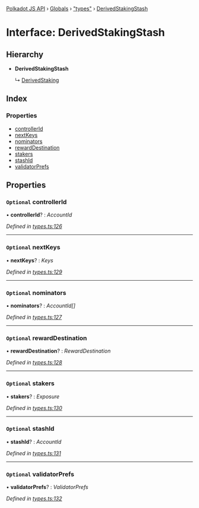 [Polkadot JS API](../README.md) › [Globals](../globals.md) › ["types"](../modules/_types_.md) › [DerivedStakingStash](_types_.derivedstakingstash.md)

# Interface: DerivedStakingStash

## Hierarchy

* **DerivedStakingStash**

  ↳ [DerivedStaking](_types_.derivedstaking.md)

## Index

### Properties

* [controllerId](_types_.derivedstakingstash.md#optional-controllerid)
* [nextKeys](_types_.derivedstakingstash.md#optional-nextkeys)
* [nominators](_types_.derivedstakingstash.md#optional-nominators)
* [rewardDestination](_types_.derivedstakingstash.md#optional-rewarddestination)
* [stakers](_types_.derivedstakingstash.md#optional-stakers)
* [stashId](_types_.derivedstakingstash.md#optional-stashid)
* [validatorPrefs](_types_.derivedstakingstash.md#optional-validatorprefs)

## Properties

### `Optional` controllerId

• **controllerId**? : *AccountId*

*Defined in [types.ts:126](https://github.com/polkadot-js/api/blob/ed4af1d04b/packages/api-derive/src/types.ts#L126)*

___

### `Optional` nextKeys

• **nextKeys**? : *Keys*

*Defined in [types.ts:129](https://github.com/polkadot-js/api/blob/ed4af1d04b/packages/api-derive/src/types.ts#L129)*

___

### `Optional` nominators

• **nominators**? : *AccountId[]*

*Defined in [types.ts:127](https://github.com/polkadot-js/api/blob/ed4af1d04b/packages/api-derive/src/types.ts#L127)*

___

### `Optional` rewardDestination

• **rewardDestination**? : *RewardDestination*

*Defined in [types.ts:128](https://github.com/polkadot-js/api/blob/ed4af1d04b/packages/api-derive/src/types.ts#L128)*

___

### `Optional` stakers

• **stakers**? : *Exposure*

*Defined in [types.ts:130](https://github.com/polkadot-js/api/blob/ed4af1d04b/packages/api-derive/src/types.ts#L130)*

___

### `Optional` stashId

• **stashId**? : *AccountId*

*Defined in [types.ts:131](https://github.com/polkadot-js/api/blob/ed4af1d04b/packages/api-derive/src/types.ts#L131)*

___

### `Optional` validatorPrefs

• **validatorPrefs**? : *ValidatorPrefs*

*Defined in [types.ts:132](https://github.com/polkadot-js/api/blob/ed4af1d04b/packages/api-derive/src/types.ts#L132)*
